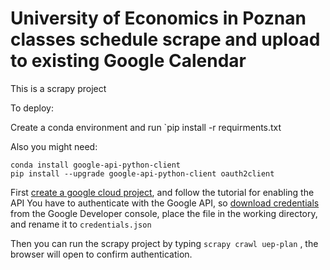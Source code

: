 # University of Economics in Poznan classes schedule scrape and upload to existing Google  Calendar

This is a scrapy project

To deploy:

Create a conda environment and run  `pip install -r requirments.txt

Also you might need: 
```
conda install google-api-python-client
pip install --upgrade google-api-python-client oauth2client
```

First [create a google cloud project](https://developers.google.com/workspace/guides/create-project), and follow the tutorial for enabling the API
You have to authenticate with the Google API, so [download credentials](https://developers.google.com/workspace/guides/create-credentials)  from the Google Developer console, place the file in the working directory, and rename it to `credentials.json` 

Then you can run the scrapy project by typing `scrapy crawl uep-plan` , the browser will open to confirm authentication.